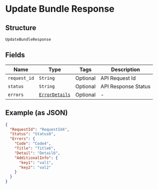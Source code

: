 
# Update Bundle Response

## Structure

`UpdateBundleResponse`

## Fields

| Name | Type | Tags | Description |
|  --- | --- | --- | --- |
| `request_id` | `String` | Optional | API Request Id |
| `status` | `String` | Optional | API Response Status |
| `errors` | [`ErrorDetails`](../../doc/models/error-details.md) | Optional | - |

## Example (as JSON)

```json
{
  "RequestId": "RequestId4",
  "Status": "Status0",
  "Errors": {
    "Code": "Code4",
    "Title": "Title6",
    "Detail": "Detail6",
    "AdditionalInfo": {
      "key1": "val1",
      "key2": "val2"
    }
  }
}
```

